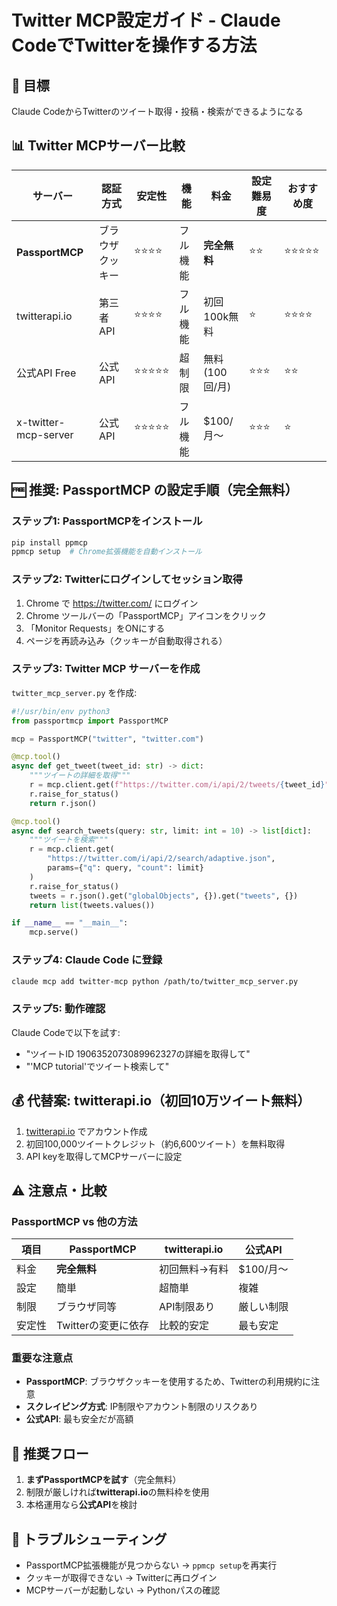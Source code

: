 # Twitter MCP設定ガイド - Claude CodeでTwitterを操作する方法

## 🎯 目標
Claude CodeからTwitterのツイート取得・投稿・検索ができるようになる

## 📊 Twitter MCPサーバー比較

| サーバー | 認証方式 | 安定性 | 機能 | 料金 | 設定難易度 | おすすめ度 |
|---------|---------|--------|------|------|----------|----------|
| **PassportMCP** | ブラウザクッキー | ⭐⭐⭐⭐ | フル機能 | **完全無料** | ⭐⭐ | ⭐⭐⭐⭐⭐ |
| twitterapi.io | 第三者API | ⭐⭐⭐⭐ | フル機能 | 初回100k無料 | ⭐ | ⭐⭐⭐⭐ |
| 公式API Free | 公式API | ⭐⭐⭐⭐⭐ | 超制限 | 無料(100回/月) | ⭐⭐⭐ | ⭐⭐ |
| x-twitter-mcp-server | 公式API | ⭐⭐⭐⭐⭐ | フル機能 | $100/月〜 | ⭐⭐⭐ | ⭐ |

## 🆓 推奨: PassportMCP の設定手順（完全無料）

### ステップ1: PassportMCPをインストール
```bash
pip install ppmcp
ppmcp setup  # Chrome拡張機能を自動インストール
```

### ステップ2: Twitterにログインしてセッション取得
1. Chrome で https://twitter.com/ にログイン
2. Chrome ツールバーの「PassportMCP」アイコンをクリック
3. 「Monitor Requests」をONにする
4. ページを再読み込み（クッキーが自動取得される）

### ステップ3: Twitter MCP サーバーを作成
`twitter_mcp_server.py` を作成:

```python
#!/usr/bin/env python3
from passportmcp import PassportMCP

mcp = PassportMCP("twitter", "twitter.com")

@mcp.tool()
async def get_tweet(tweet_id: str) -> dict:
    """ツイートの詳細を取得"""
    r = mcp.client.get(f"https://twitter.com/i/api/2/tweets/{tweet_id}")
    r.raise_for_status()
    return r.json()

@mcp.tool()
async def search_tweets(query: str, limit: int = 10) -> list[dict]:
    """ツイートを検索"""
    r = mcp.client.get(
        "https://twitter.com/i/api/2/search/adaptive.json",
        params={"q": query, "count": limit}
    )
    r.raise_for_status()
    tweets = r.json().get("globalObjects", {}).get("tweets", {})
    return list(tweets.values())

if __name__ == "__main__":
    mcp.serve()
```

### ステップ4: Claude Code に登録
```bash
claude mcp add twitter-mcp python /path/to/twitter_mcp_server.py
```

### ステップ5: 動作確認
Claude Codeで以下を試す:
- "ツイートID 1906352073089962327の詳細を取得して"
- "'MCP tutorial'でツイート検索して"

## 💰 代替案: twitterapi.io（初回10万ツイート無料）

1. [twitterapi.io](https://twitterapi.io/) でアカウント作成
2. 初回100,000ツイートクレジット（約6,600ツイート）を無料取得  
3. API keyを取得してMCPサーバーに設定

## ⚠️ 注意点・比較

### PassportMCP vs 他の方法
| 項目 | PassportMCP | twitterapi.io | 公式API |
|------|-------------|---------------|---------|
| 料金 | **完全無料** | 初回無料→有料 | $100/月〜 |
| 設定 | 簡単 | 超簡単 | 複雑 |
| 制限 | ブラウザ同等 | API制限あり | 厳しい制限 |
| 安定性 | Twitterの変更に依存 | 比較的安定 | 最も安定 |

### 重要な注意点
- **PassportMCP**: ブラウザクッキーを使用するため、Twitterの利用規約に注意
- **スクレイピング方式**: IP制限やアカウント制限のリスクあり
- **公式API**: 最も安全だが高額

## 🎯 推奨フロー
1. **まずPassportMCPを試す**（完全無料）
2. 制限が厳しければ**twitterapi.io**の無料枠を使用
3. 本格運用なら**公式API**を検討

## 🔧 トラブルシューティング
- PassportMCP拡張機能が見つからない → `ppmcp setup`を再実行
- クッキーが取得できない → Twitterに再ログイン
- MCPサーバーが起動しない → Pythonパスの確認